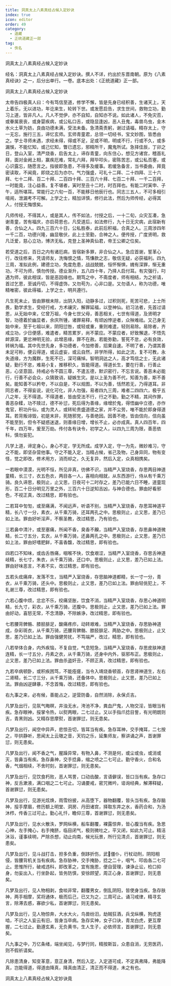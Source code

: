 ```yaml
---
title: 洞真太上八素真经占候入定妙诀
index: true
icon: editor
order: 49
category:
  - 道藏
  - 正统道藏正一部
tag:
  - 佚名
---
```


洞真太上八素真经占候入定妙诀  

经名：洞真太上八素真经占候入定妙诀。撰人不详，约出於东晋南朝。原为《八素真经诀》之一，后分出单行。一卷。底本出处：《正统道藏》正一部。  

洞真太上八素真经占候入定妙诀  

太帝告四极真人曰：今有笃信至道，修学不懈，皆是先身已经积善，生诸天上，天上着乐，无以进功，年讫来生，轮转下世。或发愿启告，求生世间，救物立功，勤习上道，皆非凡人。凡人不觉伊，亦不自知，自知亦不说。如此诸人，不免灾否，或眷属衰丧，或身婴疾病，或公私口舌，或隐显逢凶，恶人丑鬼，毒兽鸟虫，金木水火土草为妨，良由功德未满，受法未备。急清斋责躬，谢过请福，精存太上，守一无忘，施行三五，谛忆玄师。玄师青童君，总领一切经书，宝文妙图，皆悉由之。学士寻师未遇，求经未得，得或不足，足或不明，明或不行，行或不久，或多漏悞，不能忆知，或己忆知，瞥已遗忘，邪精所干，魔鬼所试。急择佳辰，丁卯之日，登山入室，清严烧香，启告太上，谛存青童，向东住心，想见方诸宫，稽首礼拜，面对金阙上相，赢疾厄难，常礼六拜，拜毕叩头，密陈苦志，或公私否塞，或心识露忘，随愿言之。指彼即急患，不得多及缓事。若缓急备言，当书委曲，拜竟密读取，不闻竟，即烧之后为亦尔。气力强盛，可礼十二拜、二十四拜、三十六拜、七十二拜、百二十拜、二百四十拜、三百六十拜、七百二十拜、一千二百拜，一时能竟，注心益善。复不堪者，寅时至丑十二时，时百拜也。有能二时寅申、子午，适所堪耳。常能行之六旬一百，不能移日他辰行也。同志三五人，不可多相引喧闹，泄漏考不可解。上学之士，精加详慎，修行此法，然后为师传经，必得其人，付授无悔恨矣。  

凡师传经，不得其人，或是其人，传不如法，付授之后，一十二旬，众灾互凑，急谢青童，苦有福庆，亦启荷恩也，凡受道后，如法修行，九十日无灾病，此宿新有善，合仙之人。四九三百六十日，公私胜泰，此前后积福，合真之人。三周涉四年一千二百，功德兴隆，幽显敬伏，此上士至勤，合神之人。便传授，广度贤明，救凡泛爱，慈心立功，博济无私，克登上圣神真仙君，帝王公卿之位矣。  

若受道之后，百日之内有诸厄病，皆宿新多罪，非合仙之人。急应首谢，誓革心行，改往修来，凭请师友，洗悔恨之情，笃慊款之志，敬信无疑，必获福利。四九三周，准拟此例，建德立功，免度危患，战战兢兢，恒怀惭惧，媿有深罪，惭无重功，不可为师，慎勿传授。德业渐升，五八四十年，乃择人启付耳。有灾强行，叼遇为师，彼此相误，皆是恶因缘也。期笃之中，不斋度者，师有相结，为之祈请，首过乞恩，至诚丹切，不得虚饰，又勿苟为，心非口是。又勿语人，称为功德，唯精唯密，彼此得福，上学之士，明共遵行。  

凡生死未止，皆由罪根未除，出阴入阳，动静多过，过积则死，死苦可悲，上士所畏，勤学求生，受经行戒，方术禳灾，解罪延福，以登神仙。初习法者，先首过请恩，从无始中来，亿曾万祖，今身七世父母，善恶相关，七世有得道，及贤明才智，功德着於幽显者，余庆所锺，诸罪易释，有顽凶悖逆者，众殃难祛。又己身无始中来，至于七祖以来，阴阳愆咎，或轻或重，重则难遣，轻则易除。易除者，齐戒立功，少日便感，难遣者，精苦累岁，尚不蒙应。不蒙应者，好致懈退，不悟先衅源深，更忿神明无验，此增恶缘，罪不在赦。若能弥勤，誓死不怠，必有良效，转祸为福。其中先世先身，多功德者，今加修善，招果自速。不明了者，乃谓其善未足可称，便云得道，或云虚妄，或云自然，非学所得，如此之流，复不可教，永失道缘，方为魔群，生死不已，深可痛悼。智明洞达之人，高才笃信之士，无此诸疑，勤行不怠，难易小复，推移积久，皆能得道。得道长生，要在行善，行善止恶，心坚意固，持戒必令不圆三尊，不遣五德，默识密行，不忘言说。善恶未必能行，行善不必会众，众猜致诮，疑嫉生灾。是以上圣为善不代，知善为善，斯不善矣。能知善不以矜夸，不以自是，不以规图，不以为善，恬然若无，乃得道耳。非同志者，不得妄说，说化可化，非人勿强，易者四九三周，难者二四四六，极乎五八之年，无不得道。不得道者，皆由受法不行，行之不勤，勤之不精，其间作罪，善恶杂糅，功不赎过，德不补愆，死后得为善缘，缘增於鬼，得悟幽中立德，亦作鬼官，积功升仙，或为灵人，或转轮贵盛道德之家，并不尘劳，唯不能於即身得道耳。若背叛诽毁，初是末非，死随邪党，与善绝因。因善不绝，皆由信向，信向虽不能至到，但令不疑惑迷退，则善缘日增，增长不止，必亦成真。真人四百年，四千年，四万年，爰至万劫。传付各有诀令，初学之人，以四九三周为限，善恶依科，慎勿妄犯。  

凡学上道，谛定身心，身心不定，学无所成。成学入定，守一为先，微妙难习，守之不能，即坚杂营他事。守之不能入定，当精占候，省己及物，己身异同，物有变怪，觉之即改，修术用方，消而却之，久无复异，然后入定，众真相携矣。  

一若眼中漠漠，光明不恒，所见非真，彷佛不识，当精严入室烧香，存思两目神道童精，长三寸，衣五色衣，两目各一人，喜相向相就，从东西游行，侍从有千乘万骑。良久谛思，极则止，止又思，日夜可十二时存之，差乃已能六日不睡，道童现形，百二十日分明见万里之外，三百六十日逆知吉凶，与神合德也。罪由好看邪色，不视正真，改过精思，即有验也。  

二若耳中訇訇，或至痛满，不闻远声，听语不别，当精严入室烧香，存思耳神道平精，长八寸一分，素衣，从千乘万骑，还耳两孔之中。思极则止，止又思，差乃已如上法。罪由好听淫声，不察圣教，改过精思，乃有验也。  

三若鼻中清汁，或至塞痛，所闻不香，臭香不齅，当精严入室烧香，存思鼻神道微精，长二寸五分，玄衣，从千乘万骑，还鼻两孔之中。思极则止，止又思，差乃已如上法，罪由好嗜肥鲜，不喜香馥，改过精思，即有验也。  

四若口不知味，或齿舌唇痛，咽喉不快，饮食艰涩，当精严入室烧香，存思舌神道岐精，长七寸，朱衣，从千乘万骑，还口中。思极则止，止又思，差乃已如上法。罪由好味恶言，不素不实，改过精思，即有验也。  

五若头痃痛痒，发落不生，当精严入室烧香，存思脑神道都精，长一寸一分，青衣，从千乘万骑，还头中。思极则止，止又思，差乃已如上法。罪由轻佻犯上，不礼谢三尊，改过精思，即有验也。  

六若心腹中烦，忿忿不乐，绞痛坚胀，饮食不消，当精严入室烧香，存思心神道明精，长九寸，彩衣，从千乘万骑，还腹中。思极则止，止又思，差乃已如上法。罪由好动，喜怒无常，不念清静，不除嫉诤，改过精思，即有验也。  

七若腰背髀骼、膝胫腓足，酸痛疼疖，动转艰难，当精严入室烧香，存思胁神道成，杂彩斑衣，从千乘万骑，还腰背髀骼、膝胫腓足、两胁之中。思极则止，止又思，差乃已如上法。罪由强健劳扰，不笃端严，改过，精思，即有验也。  

八若举体合身，内外疾恼，不复自觉，气息短急，当精严入室烧香，存思皮肤神道连精，长一寸五分，丹素之衣，从千乘万骑，还身中内外，驱邪布正。思极则止，止又思，差乃已如上法。罪由杀盗奸丑，不顾正真，改过精思，即有验也。  

九若卒病顿卧，或积疾困笃，不能痊瘥，当令入靖烧香顿首，存思肾神道生，左右二肾精，长二寸三分，从千乘万骑，还备体中。思极则止，止又思，差乃已如上法。罪由凶逆肆暴，不念首悔，改过精思，即有验也。  

右九事之来，必有候，善能占之，逆营防备，自然消除，永保贞吉。  

凡梦及出行，见氛气晦暝，井浊无水，洿池不净，粪血尸鬼，人物交淫，皆眼当有疾。急存眼神，挼掌令热，以熨两眼，二七过止。又以手指爪捻目訾，有光明朗则吉，青黑则凶。又精存思摩熨，首谢罪愆，则无患矣。  

凡梦及出行，闻空中异声，悲惊丑切，皆耳当有疾。急存耳神，交手掩耳，二七按之，毕拱静听，思闻太上云璈之音，天钧之乐，延集师友，察讲诵之声，首谢罪愆，则无患矣。  

凡梦及出行，闻不香之气，腥躁异常，有物入鼻，不测是何，或尘或虫，或消或灭，皆鼻当有疾。急存鼻神，交手捻鼻，缩之喷之二七可止。勤守香火，合和名香，气烟相续，不舍时刻，首谢罪愆，则无患矣。  

凡梦及出行，见饮食朽败，恶人骂詈，口动齿酸，言语僻误，皆口当有疾。急存口神，反舌漱液，满口咽之二七可止。习诵要戒，密咒微吟，谘询经典，解滞释疑，首谢罪愆，则无患矣。  

凡梦及出行，见游光炫焕，雨雪纷披，从高堕下，器物翻覆，皆头当有疾。急存脑神，挼手摩眉，修历额上明堂、洞房、丹田诸宫，择取东井之水，香药合和，为汤沐栉，传香三过可止。勤心礼忏，瞻仰三尊，首谢罪愆，则无患矣。  

凡梦及出行，见水火散泆，罗网纵横，船车翻覆，裸露惊奔，皆心腹当有疾。急思心神，左手掩心，右手掩脐，临目闭气，极则微吐之，平又闭，如此九可止。精洁沐浴，谨事续明，严除杀想，动止向南，候光玩景，所行见清贞，首谢罪愆，则无患矣。  

凡梦及出行，见斗战打击，担多负重，倒跢折伤，武僵仆，行杖动刑，阴阳相侵，皆腰背机关当有疾病。急存胁神，交手掩胁，捻之二十，咽气、叩齿各二七可止。思惟所行，破戒违科，即改革之，宜有施恩，便自营理，谏诤止讼，检口抑身，勿妄出入，行坐卧起，皆务防慎，安徐顾望，周正心身，首谢罪愆，则无患矣。  

凡梦及出行，见人物相剥，食啖非常，翻覆男女，倒乱阴阳，皆使身当疾。急存肤神，两手相摩，奖将通体，极而后己，已又为之，三周可止。诵习戒律，精寻玄言，除滞去惑，寡欲少私，首谢罪愆，则无患矣。  

凡梦及出行，见人物惊奔，大水大火，鸟兽纷汨，劫贼狂酒，兵戈纵横，狗虎逐啮，不识之人妄云有旧，皆身当卒病。急存实神，女子口诀，青龙白虎，更互摩握，二七过止。勤遵玄素，无负黄书，生人生子，必依师言，首谢罪愆，则无患矣。  

凡九事之中，万亿条绪，端坐闻见，与梦行同，精按斯旨，众患自消，无劳医药，则不假祈请矣。  

凡除患清身，知变革意，意正身清，然后入定。入定道可成，不定真弗降，弗能降真，岂能得道，得道由降真，降真由清正，清正而不得道，未之有也。  

洞真太上八素真经占候入定妙诀竟  
